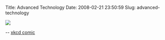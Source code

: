 Title: Advanced Technology
Date: 2008-02-21 23:50:59
Slug: advanced-technology

[![](http://imgs.xkcd.com/comics/advanced_technology.png)](http://xkcd.com/387/)

-- [xkcd comic](http://xkcd.com)